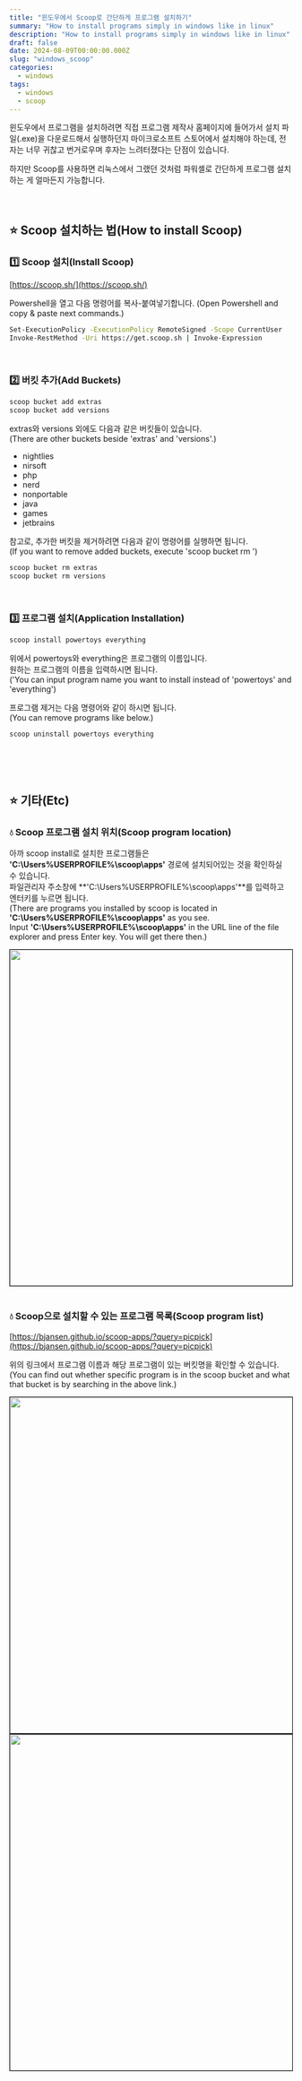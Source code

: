 ```yaml
---
title: "윈도우에서 Scoop로 간단하게 프로그램 설치하기"
summary: "How to install programs simply in windows like in linux"
description: "How to install programs simply in windows like in linux"
draft: false
date: 2024-08-09T00:00:00.000Z
slug: "windows_scoop"
categories:
  - windows
tags:
  - windows
  - scoop
---
```


윈도우에서 프로그램을 설치하려면 직접 프로그램 제작사 홈페이지에 들어가서 설치 파일(.exe)을 다운로드해서 실행하던지 마이크로소프트 스토어에서 설치해야 하는데,
전자는 너무 귀찮고 번거로우며 후자는 느려터졌다는 단점이 있습니다.

하지만 Scoop를 사용하면 리눅스에서 그랬던 것처럼 파워셸로 간단하게 프로그램 설치하는 게 얼마든지 가능합니다.
<br>
<br>
<br>

## ⭐ Scoop 설치하는 법(How to install Scoop)

### 1️⃣ Scoop 설치(Install Scoop)

[https://scoop.sh/](https://scoop.sh/)

Powershell을 열고 다음 명령어를 복사-붙여넣기합니다. 
(Open Powershell and copy & paste next commands.)

```bash
Set-ExecutionPolicy -ExecutionPolicy RemoteSigned -Scope CurrentUser
Invoke-RestMethod -Uri https://get.scoop.sh | Invoke-Expression
```
<br>

### 2️⃣ 버킷 추가(Add Buckets)

```bash
scoop bucket add extras
scoop bucket add versions
```

extras와 versions 외에도 다음과 같은 버킷들이 있습니다.  
(There are other buckets beside 'extras' and 'versions'.)
* nightlies
* nirsoft
* php
* nerd
* nonportable
* java
* games
* jetbrains

참고로, 추가한 버킷을 제거하려면 다음과 같이 명령어를 실행하면 됩니다.  
(If you want to remove added buckets, execute 'scoop bucket rm <bucket name>')

```bash
scoop bucket rm extras
scoop bucket rm versions
```
<br>

### 3️⃣ 프로그램 설치(Application Installation)

```bash
scoop install powertoys everything
```

위에서 powertoys와 everything은 프로그램의 이름입니다.  
원하는 프로그램의 이름을 입력하시면 됩니다.  
('You can input program name you want to install instead of 'powertoys' and 'everything')

프로그램 제거는 다음 명령어와 같이 하시면 됩니다.  
(You can remove programs like below.)

```bash
scoop uninstall powertoys everything
```
<br>
<br>
<br>

## ⭐ 기타(Etc)

### 💧 Scoop 프로그램 설치 위치(Scoop program location)

아까 scoop install로 설치한 프로그램들은 **'C:\Users\%USERPROFILE%\scoop\apps'** 경로에 설치되어있는 것을 확인하실 수 있습니다.  
파일관리자 주소창에 **'C:\Users\%USERPROFILE%\scoop\apps'**를 입력하고 엔터키를 누르면 됩니다.  
(There are programs you installed by scoop is located in **'C:\Users\%USERPROFILE%\scoop\apps'** as you see.  
Input **'C:\Users\%USERPROFILE%\scoop\apps'** in the URL line of the file explorer and press Enter key. You will get there then.)

<img style='border:1px solid #000000' src="/../../images/2024/2024-08-09_1_scoop_installation/1.png" width="600">
<br>
<br>

### 💧 Scoop으로 설치할 수 있는 프로그램 목록(Scoop program list)

[https://bjansen.github.io/scoop-apps/?query=picpick](https://bjansen.github.io/scoop-apps/?query=picpick)

위의 링크에서 프로그램 이름과 해당 프로그램이 있는 버킷명을 확인할 수 있습니다.  
(You can find out whether specific program is in the scoop bucket and what that bucket is by searching in the above link.)

<img style='border:1px solid #000000' src="/../../images/2024/2024-08-09_1_scoop_installation/2.png" width="600">

<img style='border:1px solid #000000' src="/../../images/2024/2024-08-09_1_scoop_installation/3.png" width="600">